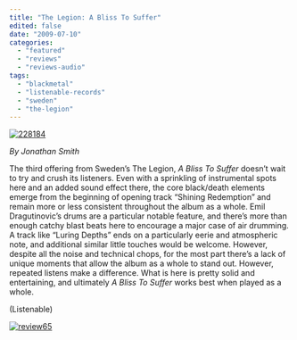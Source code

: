 ```yaml
---
title: "The Legion: A Bliss To Suffer"
edited: false
date: "2009-07-10"
categories:
  - "featured"
  - "reviews"
  - "reviews-audio"
tags:
  - "blackmetal"
  - "listenable-records"
  - "sweden"
  - "the-legion"
---
```


[![228184](http://www.hellbound.ca/wp-content/uploads/2009/06/228184-298x300.jpg "228184")](http://www.hellbound.ca/wp-content/uploads/2009/06/228184.jpg)

_By Jonathan Smith_

The third offering from Sweden’s The Legion, _A Bliss To Suffer_ doesn’t wait to try and crush its listeners. Even with a sprinkling of instrumental spots here and an added sound effect there, the core black/death elements emerge from the beginning of opening track “Shining Redemption” and remain more or less consistent throughout the album as a whole. Emil Dragutinovic’s drums are a particular notable feature, and there’s more than enough catchy blast beats here to encourage a major case of air drumming. A track like “Luring Depths” ends on a particularly eerie and atmospheric note, and additional similar little touches would be welcome. However, despite all the noise and technical chops, for the most part there’s a lack of unique moments that allow the album as a whole to stand out. However, repeated listens make a difference. What is here is pretty solid and entertaining, and ultimately _A Bliss To Suffer_ works best when played as a whole.

(Listenable)

[![review65](http://www.hellbound.ca/wp-content/uploads/2009/07/review652.png "review65")](http://www.hellbound.ca/wp-content/uploads/2009/07/review652.png)
